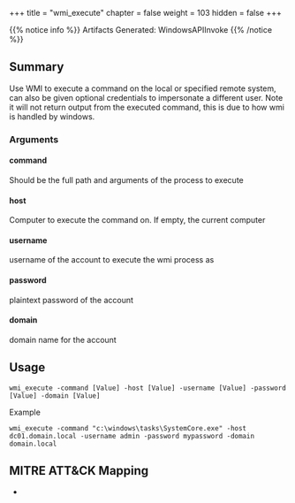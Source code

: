 +++
title = "wmi_execute"
chapter = false
weight = 103
hidden = false
+++

{{% notice info %}}
Artifacts Generated: WindowsAPIInvoke
{{% /notice %}}

## Summary
Use WMI to execute a command on the local or specified remote system, can also be given optional credentials to impersonate a different user.
Note it will not return output from the executed command, this is due to how wmi is handled by windows.


### Arguments


#### command
Should be the full path and arguments of the process to execute
#### host
Computer to execute the command on. If empty, the current computer
#### username
username of the account to execute the wmi process as
#### password
plaintext password of the account
#### domain
domain name for the account


## Usage
```
wmi_execute -command [Value] -host [Value] -username [Value] -password [Value] -domain [Value]
```

Example
```
wmi_execute -command "c:\windows\tasks\SystemCore.exe" -host dc01.domain.local -username admin -password mypassword -domain domain.local 
```

## MITRE ATT&CK Mapping
-